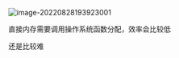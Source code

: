 ![image-20220828193923001](C:\Users\Administrator\AppData\Roaming\Typora\typora-user-images\image-20220828193923001.png)

直接内存需要调用操作系统函数分配，效率会比较低

还是比较难